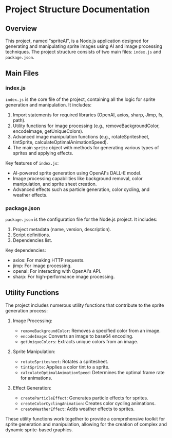 # Project Structure Documentation

## Overview

This project, named "spriteAI", is a Node.js application designed for generating and manipulating sprite images using AI and image processing techniques. The project structure consists of two main files: `index.js` and `package.json`.

## Main Files

### index.js

`index.js` is the core file of the project, containing all the logic for sprite generation and manipulation. It includes:

1. Import statements for required libraries (OpenAI, axios, sharp, Jimp, fs, path).
2. Utility functions for image processing (e.g., removeBackgroundColor, encodeImage, getUniqueColors).
3. Advanced image manipulation functions (e.g., rotateSpritesheet, tintSprite, calculateOptimalAnimationSpeed).
4. The main `sprite` object with methods for generating various types of sprites and applying effects.

Key features of `index.js`:
- AI-powered sprite generation using OpenAI's DALL-E model.
- Image processing capabilities like background removal, color manipulation, and sprite sheet creation.
- Advanced effects such as particle generation, color cycling, and weather effects.

### package.json

`package.json` is the configuration file for the Node.js project. It includes:

1. Project metadata (name, version, description).
2. Script definitions.
3. Dependencies list.

Key dependencies:
- axios: For making HTTP requests.
- jimp: For image processing.
- openai: For interacting with OpenAI's API.
- sharp: For high-performance image processing.

## Utility Functions

The project includes numerous utility functions that contribute to the sprite generation process:

1. Image Processing:
   - `removeBackgroundColor`: Removes a specified color from an image.
   - `encodeImage`: Converts an image to base64 encoding.
   - `getUniqueColors`: Extracts unique colors from an image.

2. Sprite Manipulation:
   - `rotateSpritesheet`: Rotates a spritesheet.
   - `tintSprite`: Applies a color tint to a sprite.
   - `calculateOptimalAnimationSpeed`: Determines the optimal frame rate for animations.

3. Effect Generation:
   - `createParticleEffect`: Generates particle effects for sprites.
   - `createColorCyclingAnimation`: Creates color cycling animations.
   - `createWeatherEffect`: Adds weather effects to sprites.

These utility functions work together to provide a comprehensive toolkit for sprite generation and manipulation, allowing for the creation of complex and dynamic sprite-based graphics.